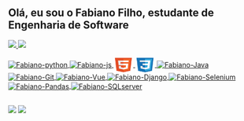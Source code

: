 ## Olá, eu sou o Fabiano Filho, estudante de Engenharia de Software

<div>
  <a href="https://github.com/fabiano-filho">
  <img height="180em" src="https://github-readme-stats.vercel.app/api?username=fabiano-filho&show_icons=true&theme=dark&include_all_commits=true&count_private=true"/>
  <img height="180em" src="https://github-readme-stats.vercel.app/api/top-langs/?username=fabiano-filho&layout=compact&langs_count=8&theme=dark"/>
</div>
  
<div style="display: inline_block"><br>

  <img align="center" alt="Fabiano-python" height="30" width="40" src="https://cdn.jsdelivr.net/gh/devicons/devicon/icons/python/python-original.svg" />        
  <img align="center" alt="Fabiano-js" height="30" width="40" src="https://cdn.jsdelivr.net/gh/devicons/devicon/icons/javascript/javascript-original.svg" />        
  <img align="center" alt="Fabiano-HTML" height="30" width="40" src="https://raw.githubusercontent.com/devicons/devicon/master/icons/html5/html5-original.svg">
  <img align="center" alt="Fabiano-CSS" height="30" width="40" src="https://raw.githubusercontent.com/devicons/devicon/master/icons/css3/css3-original.svg">
  <img align="center" alt="Fabiano-Java" height="30" width="40" src="https://cdn.jsdelivr.net/gh/devicons/devicon/icons/java/java-original.svg" />
  <img align="center" alt="Fabiano-Git" height="30" width="40" src="https://cdn.jsdelivr.net/gh/devicons/devicon/icons/git/git-original.svg" />
  <img align="center" alt="Fabiano-Vue" height="30" width="40" src="https://cdn.jsdelivr.net/gh/devicons/devicon/icons/vuejs/vuejs-original.svg" />
  <img style="background: white" align="center" alt="Fabiano-Django" height="30" width="40" src="https://cdn.jsdelivr.net/gh/devicons/devicon/icons/django/django-plain.svg" />              
  <img align="center" alt="Fabiano-Selenium" height="30" width="40" src="https://cdn.jsdelivr.net/gh/devicons/devicon/icons/selenium/selenium-original.svg" />
  <img align="center" alt="Fabiano-Pandas" height="30" width="40" src="https://cdn.jsdelivr.net/gh/devicons/devicon/icons/pandas/pandas-original.svg" />
  <img align="center" alt="Fabiano-SQLserver" height="30" width="40" src="https://cdn.jsdelivr.net/gh/devicons/devicon/icons/microsoftsqlserver/microsoftsqlserver-plain.svg" />  
</div>

##
  
<div> 
  <a href="mailto:fabianobnfilho09@gmail.com" target="_blank"><img src="https://img.shields.io/badge/Gmail-D14836?style=for-the-badge&logo=gmail&logoColor=white"></a>
  <a href="https://www.linkedin.com/in/fabiano-filho" target="_blank"><img src="https://img.shields.io/badge/-LinkedIn-%230077B5?style=for-the-badge&logo=linkedin&logoColor=white"></a> 
  
<!--   ![Snake animation](https://github.com/fabiano-filho/fabiano-filho/blob/output/github-contribution-grid-snake.svg) -->
</div>
